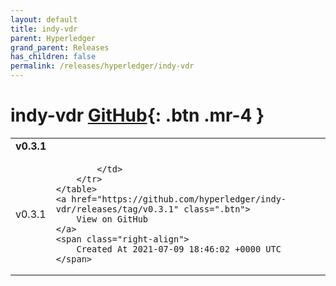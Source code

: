 ```yaml
---
layout: default
title: indy-vdr
parent: Hyperledger
grand_parent: Releases
has_children: false
permalink: /releases/hyperledger/indy-vdr
---
```


# indy-vdr <span class="fs-3 right-align">[GitHub](https://github.com/hyperledger/indy-vdr){: .btn .mr-4 }</span>


<div>
    <table>
        <tr>
            <td colspan="2">
                <b>
                    v0.3.1
                </b>
            </td>
        </tr>
        <tr>
            <td>
                <span class="chip">
                    v0.3.1
                </span>
            </td>
            <td>
                
            </td>
        </tr>
    </table>
    <a href="https://github.com/hyperledger/indy-vdr/releases/tag/v0.3.1" class=".btn">
        View on GitHub
    </a>
    <span class="right-align">
        Created At 2021-07-09 18:46:02 +0000 UTC
    </span>
</div>

